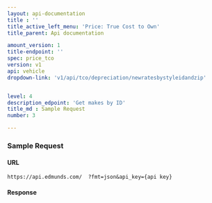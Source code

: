 ```yaml
---
layout: api-documentation
title : ''
title_active_left_menu: 'Price: True Cost to Own'
title_parent: Api documentation

amount_version: 1
title-endpoint: ''
spec: price_tco
version: v1
api: vehicle
dropdown-link: 'v1/api/tco/depreciation/newratesbystyleidandzip'


level: 4
description_edpoint: 'Get makes by ID'
title_md : Sample Request
number: 3

---
```


### Sample Request



#### URL

	https://api.edmunds.com/  ?fmt=json&api_key={api key}
	
#### Response